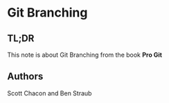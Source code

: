 # Git Branching

## TL;DR

This note is about Git Branching from the book **Pro Git**

## Authors

Scott Chacon and Ben Straub
